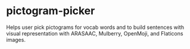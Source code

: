 # pictogram-picker
Helps user pick pictograms for vocab words and to build sentences with visual representation with ARASAAC, Mulberry, OpenMoji, and Flaticons images.
